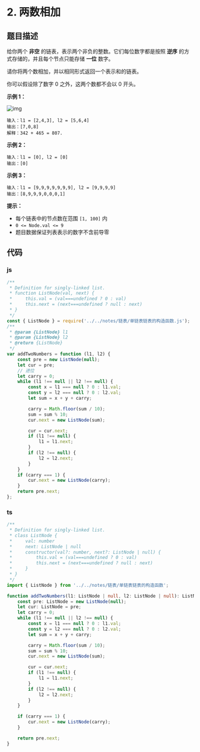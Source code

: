 # 2. 两数相加

## 题目描述

给你两个 **非空** 的链表，表示两个非负的整数。它们每位数字都是按照 **逆序** 的方式存储的，并且每个节点只能存储 **一位** 数字。

请你将两个数相加，并以相同形式返回一个表示和的链表。

你可以假设除了数字 0 之外，这两个数都不会以 0 开头。

**示例 1：**

![img](https://qiniucloud.qishilong.space/images/addtwonumber1.jpg)

```
输入：l1 = [2,4,3], l2 = [5,6,4]
输出：[7,0,8]
解释：342 + 465 = 807.
```

**示例 2：**

```
输入：l1 = [0], l2 = [0]
输出：[0]
```

**示例 3：**

```
输入：l1 = [9,9,9,9,9,9,9], l2 = [9,9,9,9]
输出：[8,9,9,9,0,0,0,1]
```

**提示：**

-   每个链表中的节点数在范围 `[1, 100]` 内
-   `0 <= Node.val <= 9`
-   题目数据保证列表表示的数字不含前导零

## 代码

### js

```js
/**
 * Definition for singly-linked list.
 * function ListNode(val, next) {
 *     this.val = (val===undefined ? 0 : val)
 *     this.next = (next===undefined ? null : next)
 * }
 */
const { ListNode } = require('../../notes/链表/单链表链表的构造函数.js');
/**
 * @param {ListNode} l1
 * @param {ListNode} l2
 * @return {ListNode}
 */
var addTwoNumbers = function (l1, l2) {
	const pre = new ListNode(null);
	let cur = pre;
	// 进位
	let carry = 0;
	while (l1 !== null || l2 !== null) {
		const x = l1 === null ? 0 : l1.val;
		const y = l2 === null ? 0 : l2.val;
		let sum = x + y + carry;

		carry = Math.floor(sum / 10);
		sum = sum % 10;
		cur.next = new ListNode(sum);

		cur = cur.next;
		if (l1 !== null) {
			l1 = l1.next;
		}
		if (l2 !== null) {
			l2 = l2.next;
		}
	}
	if (carry === 1) {
		cur.next = new ListNode(carry);
	}
	return pre.next;
};
```

### ts

```ts
/**
 * Definition for singly-linked list.
 * class ListNode {
 *     val: number
 *     next: ListNode | null
 *     constructor(val?: number, next?: ListNode | null) {
 *         this.val = (val===undefined ? 0 : val)
 *         this.next = (next===undefined ? null : next)
 *     }
 * }
 */
import { ListNode } from '../../notes/链表/单链表链表的构造函数';

function addTwoNumbers(l1: ListNode | null, l2: ListNode | null): ListNode | null {
	const pre: ListNode = new ListNode(null);
	let cur: ListNode = pre;
	let carry = 0;
	while (l1 !== null || l2 !== null) {
		const x = l1 === null ? 0 : l1.val;
		const y = l2 === null ? 0 : l2.val;
		let sum = x + y + carry;

		carry = Math.floor(sum / 10);
		sum = sum % 10;
		cur.next = new ListNode(sum);

		cur = cur.next;
		if (l1 !== null) {
			l1 = l1.next;
		}
		if (l2 !== null) {
			l2 = l2.next;
		}
	}

	if (carry === 1) {
		cur.next = new ListNode(carry);
	}

	return pre.next;
}
```

